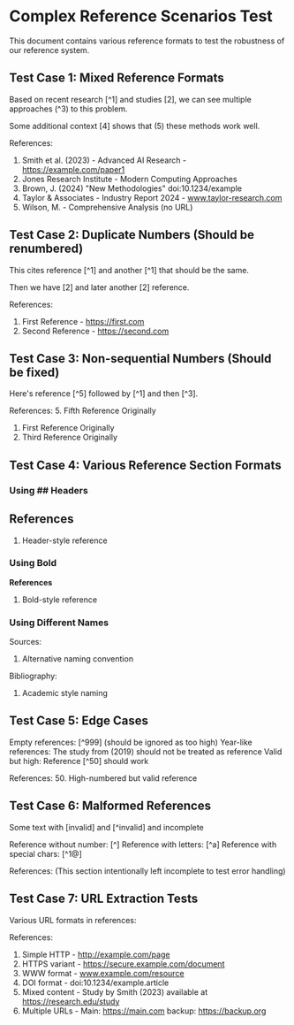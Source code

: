 # Complex Reference Scenarios Test

This document contains various reference formats to test the robustness of our reference system.

## Test Case 1: Mixed Reference Formats

Based on recent research [^1] and studies [2], we can see multiple approaches (^3) to this problem.

Some additional context [4] shows that (5) these methods work well.

References:
1. Smith et al. (2023) - Advanced AI Research - https://example.com/paper1
2. Jones Research Institute - Modern Computing Approaches  
3. Brown, J. (2024) "New Methodologies" doi:10.1234/example
4. Taylor & Associates - Industry Report 2024 - www.taylor-research.com
5. Wilson, M. - Comprehensive Analysis (no URL)

## Test Case 2: Duplicate Numbers (Should be renumbered)

This cites reference [^1] and another [^1] that should be the same.

Then we have [2] and later another [2] reference.

References:  
1. First Reference - https://first.com
2. Second Reference - https://second.com

## Test Case 3: Non-sequential Numbers (Should be fixed)

Here's reference [^5] followed by [^1] and then [^3].

References:
5. Fifth Reference Originally
1. First Reference Originally  
3. Third Reference Originally

## Test Case 4: Various Reference Section Formats

### Using ## Headers
## References
1. Header-style reference

### Using **Bold**
**References**
1. Bold-style reference

### Using Different Names
Sources:
1. Alternative naming convention

Bibliography:
1. Academic style naming

## Test Case 5: Edge Cases

Empty references: [^999] (should be ignored as too high)
Year-like references: The study from (2019) should not be treated as reference
Valid but high: Reference [^50] should work

References:
50. High-numbered but valid reference

## Test Case 6: Malformed References

Some text with [invalid] and [^invalid] and incomplete

Reference without number: [^] 
Reference with letters: [^a] 
Reference with special chars: [^1@]

References:
(This section intentionally left incomplete to test error handling)

## Test Case 7: URL Extraction Tests

Various URL formats in references:

References:
1. Simple HTTP - http://example.com/page
2. HTTPS variant - https://secure.example.com/document
3. WWW format - www.example.com/resource
4. DOI format - doi:10.1234/example.article
5. Mixed content - Study by Smith (2023) available at https://research.edu/study
6. Multiple URLs - Main: https://main.com backup: https://backup.org
